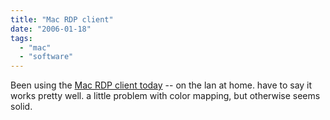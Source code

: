 ```yaml
---
title: "Mac RDP client"
date: "2006-01-18"
tags: 
  - "mac"
  - "software"
---
```


Been using the [Mac RDP client today](http://www.microsoft.com/mac/otherproducts/otherproducts.aspx?pid=remotedesktopclient) -- on the lan at home. have to say it works pretty well. a little problem with color mapping, but otherwise seems solid.
